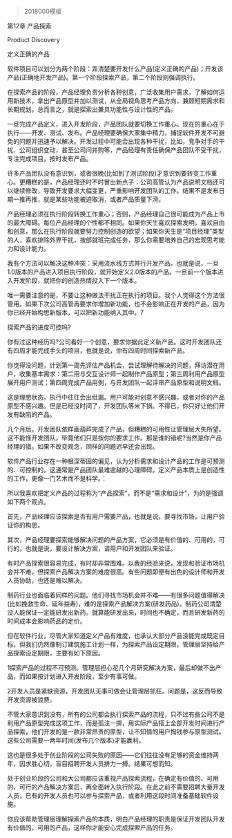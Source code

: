 # 
> 2018000模板



第12章 产品探索

Product Discovery



定义正确的产品



软件项目可以划分为两个阶段：弄清楚要开发什么产品(定义正确的产品)；开发该产品(正确地开发产品)。第一个阶段探索产品，第二个阶段则强调执行。



在探索产品的阶段，产品经理负责分析各种创意，广泛收集用户需求，了解如何运用新技术，拿出产品原型并加以测试，从全局视角思考产品方向，兼顾短期需求和长期规划。总而言之，就是探索出兼具功能性与设计性的产品。



一旦完成产品定义，进入开发阶段，产品团队就要切换工作重心。现在的重心在于执行——开发、测试、发布。产品经理要确保大家集中精力，捕捉软件开发不可避免的问题并迅速予以解决。开发过程中可能会出现各种干扰，比如，竞争对手的干扰、公司组织变动，甚至公司问并购等，产品经理有责任确保产品团队不受干扰，专注完成项目，按时发布产品。



许多产品团队没有意识到，或者很晚(比如到了测试阶段)才意识到要转变工作重心。更糟糕的是，产品经理还时不时冒出新点子：公司高管认为产品说明文档还可以继续修改，导致开发要求大幅变更，严重影响开发团队的工作。结果不是发布日期一推再推，就是某些功能被迫取消，或者产品质量下滑。



产品经理必须在执行阶段转换工作重心；否则，产品经理自己很可能成为产品上市的最大障碍。每位产品经理的个性都不相同。如果你天生喜欢探索发明，喜欢自由和创意，那么在执行阶段就要努力控制创造的欲望；如果你天生是“项目经理”类型的人，喜欢排除外界干扰，按部就班完成任务，那么你需要培养自己的宏观思考能力和设计能力。



我有个方法可以解决这种冲突：采用流水线方式并行开发产品。也就是说，一旦1.0版本的产品进入项目执行阶段，就开始定义2.0版本的产品。一旦前一个版本进入开发阶段，就把你的创造热情投入下一个版本。



唯一需要注意的是，不要让这种做法干扰正在执行的项目。我个人觉得这个方法很管用。如果下次公司高管再要求你增加新功能，也不会影响正在开发的产品，因为你已经开始构思新版本，可以把新功能纳入其中。7



探索产品的进度可控吗?



你有过这种经历吗?公司看好一个创意，要求你据此定义新产品。这时开发团队还有四周才能完成手头的项目，也就是说，你有四周时间探索新产品。



你觉得没问题，计划第一周先评估产品机会，尝试理解待解决的问题，拜访潜在用户，收集基本需求：第二用与交互设计师一起制作产品原型；第三周利用产品原型展开用户测试；第四周完成产品用例，与开发团队一起评审产品原型和说明文档。



这是理想状态，执行中往往会出纰漏。用户可能对创意不感兴趣，或者对你的产品原型不感兴趣。但是已经没时间了，开发团队等米下锅。不得已，你只好让他们开发有缺陷的产品。



几个月后，开发团队依样画葫芦完成了产品，但糟糕的可用性让管理层大失所望。这不能怪开发团队，毕竟他们只是按你的要求工作。那是谁的错呢?当然是你产品经理的错。如果不改变观念，同样的问题迟早还会出现。



软件产品行业存在一种根深蒂固的偏见，认为分析需求和设计产品的工作是可预测的、可控制的。这通常是产品团队最难逾越的心理障碍。定义产品本质上是创造性的工作，更像一门艺术而不是科学。：



所以我喜欢把定义产品的过程称为“产品探索”，而不是“需求和设计”，为的是强调如下两个观点。



首先，产品经理应该探索是否有用户需要产品，也就是说，要寻找市场，让用户验证你的构思。



其次，产品经理要探索能够解决问题的产品方案，它必须是有价值的、可用的，可行的，也就是说，要设计解决方案，请用户和开发团队来验证。



有时产品探索很容易完成，有时却非常围难。以我的经验来说，发现和验证市场机会并不难，但探索产品解决方案的难度很高。有些问题即便有出色的设计师和开发人员协助，也还是难以解决。



制药行业也面临着同样的问题。他们寻找市场机会并不难——有很多问题值得解决(比如挽救生命、延年益寿)，难的是探索产品解决方案(研发药品)。制药公司清楚没人能保证一定能研发出新药。就算能研发出来，时间也不确定，而且研发新药的时间成本会影响药品的定价。



但在软件行业，尽管大家知道定义产品有难度，也承认大部分产品没能完成既定目标，但我们仍然像制订建筑施工计划一样，为探索产品设定期限。管理层坚持给产品探索设定期限，主要有如下原因。



1探索产品的过程不可预测。管理层担心花几个月研究解决方案，最后却做不出产品，而如果按计划进入开发阶段，至少有事可做。



2开发人员是紧缺资源，开发团队无事可做会让管理层抓狂。问题是，这反而导致开发资源被浪费。



不管大家意识到没有，所有的公司都会执行探索产品的流程，只不过有些公司不是利用产品原型完成这项工作，而是孤注一掷，用实际产品搭上全部开发时间进行产品探索，他们开发的是一款非常昂贵的原型，让不知情的用户掏钱参与原型测试。这些公司需要一两年时间(发布几个版本)才能赢利。



这也是很多处于创业阶段的公司失败的原因——它们往往没有足够的资金维持两年，因求胜心切，盲目招聘开发人员拼力一搏。结果可想而知。



处于创业阶段的公司和大公司都应该重视产品探索流程，在确定有价值的、可用的、可行的产品解决方案后，再全面转入执行阶段。在此之前不需要招聘大量开发人员，已有的开发人员也可以参与探索产品，或者利用这段时间准备基础软件设施。



你应该帮助管理层理解探索产品的本质，明白产品经理的职责是保证开发团队开发有价值的，可用的产品，这样你才能安心完成探索产品的任务。





